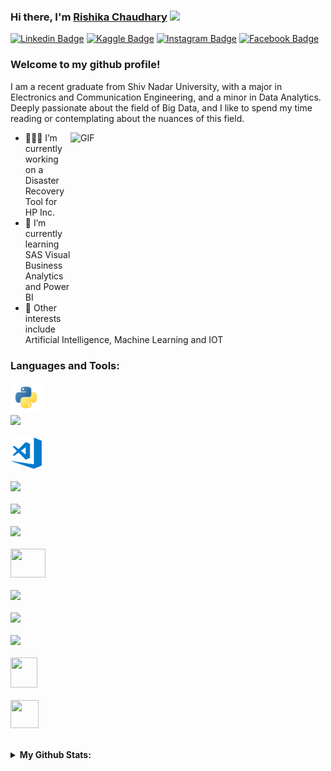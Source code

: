 

### Hi there, I'm <a href="https://gkassym.netlify.app" target="_blank">Rishika Chaudhary</a> <img src="https://media.giphy.com/media/hvRJCLFzcasrR4ia7z/giphy.gif" width="25px">

[![Linkedin Badge](https://img.shields.io/badge/-LinkedIn-0e76a8?style=flat-square&logo=Linkedin&logoColor=white)](https://www.linkedin.com/in/rishika-chaudhary-7b97861aa/)
[![Kaggle Badge](https://img.shields.io/badge/Kaggle-20BEFF?style=flat-square&logo=Kaggle&logoColor=white)](https://www.kaggle.com/rishikachaudhary)
[![Instagram Badge](https://img.shields.io/badge/-Instagram-e4405f?style=flat-square&logo=Instagram&logoColor=white)](https://www.instagram.com/rishikachaudhary/)
[![Facebook Badge](https://img.shields.io/badge/Facebook-1877F2?style=flat-square&logo=Facebook&logoColor=white)](https://www.facebook.com/rishika.chaudhary.12)
### Welcome to my github profile! &nbsp;


I am a recent graduate from Shiv Nadar University, with a major in Electronics and Communication Engineering, and a minor in Data Analytics. Deeply passionate about the field of Big Data, and I like to spend my time reading or contemplating about the nuances of this field.


<img align="right" alt="GIF" src="https://github.com/Gapur/Gapur/blob/master/coding.gif?raw=true" width="408" height="318" />
<!--
**rc754/rc754** is a ✨ _special_ ✨ repository because its `README.md` (this file) appears on your GitHub profile.
-
Here are some ideas to get you started:
- 🔭 I’m currently working on  **Competitive Programming**c
- 🔭 I’m currently working on 
- 🌱 I’m currently learning ...
- 👯 I’m looking to collaborate on ...
- 🤔 I’m looking for help with ...
- 💬 Ask me about ...
- 📫 How to reach me: ...
- 😄 Pronouns: ...
- ⚡ Fun fact: ...
-->

- 👨🏻‍💻 I’m currently working on a Disaster Recovery Tool for HP Inc.
- 🚀 I’m currently learning SAS Visual Business Analytics and Power BI
- 🌱 Other interests include Artificial Intelligence, Machine Learning and IOT

### Languages and Tools:
<p align="left">
  
  <code><img height="50" src="https://raw.githubusercontent.com/github/explore/80688e429a7d4ef2fca1e82350fe8e3517d3494d/topics/python/python.png"></code>
  <code> <img height="50" src="https://upload.wikimedia.org/wikipedia/commons/thumb/3/38/Jupyter_logo.svg/1200px-Jupyter_logo.svg.png"> </code>
  <code> <img height="50" src="https://raw.githubusercontent.com/github/explore/80688e429a7d4ef2fca1e82350fe8e3517d3494d/topics/visual-studio-code/visual-studio-code.png"> </code>
  <code> <img height="50" src="https://user-images.githubusercontent.com/61707225/129905605-eaf8b41b-6d15-48cf-86cc-6a858b99ca73.PNG"> </code>
  <code> <img height="50" src="https://user-images.githubusercontent.com/61707225/129361542-701de23c-870f-4ed7-b96b-5f4d4b57e9e0.PNG"> </code>
  <code> <img height="50" src="https://user-images.githubusercontent.com/61707225/129361955-d4f3a773-73af-4276-aabf-bb7648366412.PNG"> </code>
  <code> <img height="46" width="56" src="https://user-images.githubusercontent.com/61707225/129362628-ce9bc7f3-0064-47ea-9a69-9f055eaeee09.PNG"> </code>
  <code> <img height="40" src="https://user-images.githubusercontent.com/61707225/129364793-1b56f6de-196f-4f6a-8598-4a276101dd8d.PNG"> </code>
  <code> <img height="40" src="https://user-images.githubusercontent.com/61707225/129365633-e22db07f-a942-42b6-a7bf-e66d564ebc9b.PNG"> </code>
  <code> <img height="45" src="https://user-images.githubusercontent.com/61707225/129366560-b7385227-1a05-48d3-9624-7629749c9e48.PNG"> </code>
  <code> <img height="48" width="43" src="https://user-images.githubusercontent.com/61707225/129445710-fa1cac5f-5b5e-4af2-aed9-ea596e5df7ea.PNG"> </code>
  <code> <img height="45" width="45" src="https://user-images.githubusercontent.com/61707225/129445856-811d7592-eccd-4749-bced-f3d1a01bd6d7.PNG"> </code>
</br>

<details>
  <summary>  <b>My Github Stats:</b> </summary>
<br>
<p align = "center">
<img src = "https://github-readme-stats.vercel.app/api?username=rc754&show_icons=true&theme=tokyonight&include_all_commits=true&count_private=true&line_height=40">
<img src = "https://github-readme-stats.vercel.app/api/top-langs/?username=rc754&langs_count=8&hide=Python,CSS&theme=tokyonight">
</p>
</details>
